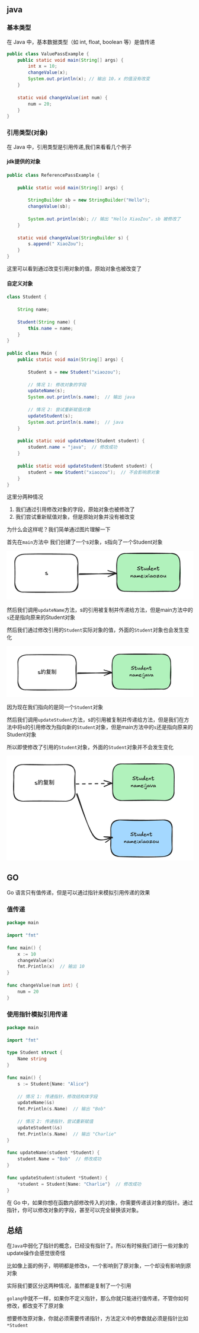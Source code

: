 ## java

### 基本类型

在 Java 中，基本数据类型（如 int, float, boolean 等）是值传递

```java
public class ValuePassExample {
    public static void main(String[] args) {
        int x = 10;
        changeValue(x);
        System.out.println(x); // 输出 10，x 的值没有改变
    }

    static void changeValue(int num) {
        num = 20;
    }
}
```

### 引用类型(对象)

在 Java 中，引用类型是引用传递,我们来看看几个例子

#### jdk提供的对象

```java
public class ReferencePassExample {
    
    public static void main(String[] args) {
        
        StringBuilder sb = new StringBuilder("Hello");
        changeValue(sb);
        
        System.out.println(sb); // 输出 "Hello XiaoZou"，sb 被修改了
    }

    static void changeValue(StringBuilder s) {
        s.append(" XiaoZou");
    }
}
```

这里可以看到通过改变引用对象的值，原始对象也被改变了

#### 自定义对象

```java
class Student {
    
    String name;
    
    Student(String name) {
        this.name = name;
    }
}

public class Main {
    public static void main(String[] args) {
        
        Student s = new Student("xiaozou");
        
        // 情况 1: 修改对象的字段
        updateName(s);
        System.out.println(s.name);  // 输出 java

        // 情况 2: 尝试重新赋值对象
        updateStudent(s);
        System.out.println(s.name);  // java
    }

    public static void updateName(Student student) {
        student.name = "java";  // 修改成功
    }

    public static void updateStudent(Student student) {
        student = new Student("xiaozou");  // 不会影响原对象
    }
}
```

这里分两种情况
1. 我们通过引用修改对象的字段，原始对象也被修改了
2. 我们尝试重新赋值对象，但是原始对象并没有被改变

为什么会这样呢？我们简单通过图片理解一下

首先在`main`方法中 我们创建了一个s对象，s指向了一个Student对象

![s-student.png](./images/s-student.png)


然后我们调用`updateName`方法，s的引用被复制并传递给方法，但是main方法中的`s`还是指向原来的Student对象

然后我们通过修改引用的`Student`实际对象的值，外面的`Student`对象也会发生变化

![s-student.png](./images/s-student-update.png)

因为现在我们指向的是同一个`Student`对象

然后我们调用`updateStudent`方法，s的引用被复制并传递给方法，但是我们在方法中将s的引用修改为指向新的`Student`对象，但是main方法中的`s`还是指向原来的Student对象

所以即使修改了引用的`Student`对象，外面的`Student`对象并不会发生变化

![s-student.png](./images/s-student-new.png)

## GO

Go 语言只有值传递，但是可以通过指针来模拟引用传递的效果

### 值传递

```go
package main

import "fmt"

func main() {
    x := 10
    changeValue(x)
    fmt.Println(x)  // 输出 10
}

func changeValue(num int) {
    num = 20
}
```

### 使用指针模拟引用传递

```go
package main

import "fmt"

type Student struct {
    Name string
}

func main() {
    s := Student{Name: "Alice"}

    // 情况 1: 传递指针，修改结构体字段
    updateName(&s)
    fmt.Println(s.Name)  // 输出 "Bob"

    // 情况 2: 传递指针，尝试重新赋值
    updateStudent(&s)
    fmt.Println(s.Name)  // 输出 "Charlie"
}

func updateName(student *Student) {
    student.Name = "Bob"  // 修改成功
}

func updateStudent(student *Student) {
    *student = Student{Name: "Charlie"}  // 修改成功
}
```

在 Go 中，如果你想在函数内部修改传入的对象，你需要传递该对象的指针。通过指针，你可以修改对象的字段，甚至可以完全替换该对象。

## 总结

在`Java`中弱化了指针的概念，已经没有指针了。所以有时候我们进行一些对象的update操作会感觉很奇怪

比如像上面的例子，明明都是修改s，一个影响到了原对象，一个却没有影响到原对象

实际我们要区分这两种情况，虽然都是复制了一个引用

`golang`中就不一样，如果你不定义指针，那么你就只能进行值传递，不管你如何修改，都改变不了原对象

想要修改原对象，你就必须需要传递指针，方法定义中的参数就必须是指针比如`*Student`


